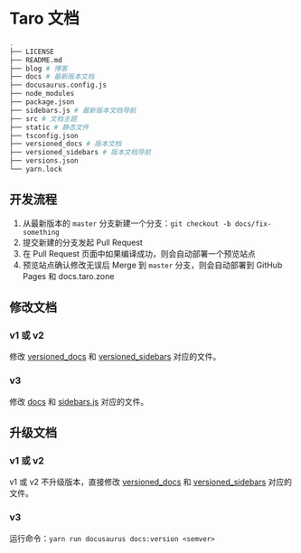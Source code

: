 # Taro 文档

```bash
.
├── LICENSE
├── README.md
├── blog # 博客
├── docs # 最新版本文档
├── docusaurus.config.js
├── node_modules
├── package.json
├── sidebars.js # 最新版本文档导航
├── src # 文档主题
├── static # 静态文件
├── tsconfig.json
├── versioned_docs # 版本文档
├── versioned_sidebars # 版本文档导航
├── versions.json
└── yarn.lock
```

## 开发流程

1. 从最新版本的 `master` 分支新建一个分支：`git checkout -b docs/fix-something`
2. 提交新建的分支发起 Pull Request
3. 在 Pull Request 页面中如果编译成功，则会自动部署一个预览站点
4. 预览站点确认修改无误后 Merge 到 `master` 分支，则会自动部署到 GitHub Pages 和 docs.taro.zone

## 修改文档

### v1 或 v2

修改 [versioned_docs](./versioned_docs) 和 [versioned_sidebars](./versioned_sidebars) 对应的文件。

### v3

修改 [docs](./docs) 和 [sidebars.js](./sidebars.js) 对应的文件。

## 升级文档

### v1 或 v2

v1 或 v2 不升级版本，直接修改 [versioned_docs](./versioned_docs) 和 [versioned_sidebars](./versioned_sidebars) 对应的文件。

### v3

运行命令：`yarn run docusaurus docs:version <semver>`
